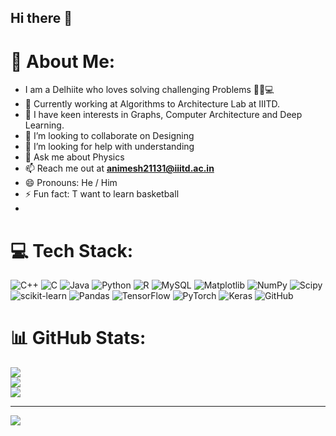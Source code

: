 ## Hi there 👋
# 💫 About Me:
- I am a Delhiite who loves solving challenging Problems 🧠🤖💻
- 🔭 Currently working at Algorithms to Architecture Lab at IIITD.
- 🌱 I have keen interests in Graphs, Computer Architecture and Deep Learning.
- 👯 I’m looking to collaborate on Designing
- 🤔 I’m looking for help with understanding 
- 💬 Ask me about Physics
- 📫 Reach me out at **animesh21131@iiitd.ac.in**
- 😄 Pronouns: He / Him
- ⚡ Fun fact: T want to learn basketball
- 
# 💻 Tech Stack:
![C++](https://img.shields.io/badge/c++-%2300599C.svg?style=for-the-badge&logo=c%2B%2B&logoColor=white) ![C](https://img.shields.io/badge/c-%2300599C.svg?style=for-the-badge&logo=c&logoColor=white) ![Java](https://img.shields.io/badge/java-%23ED8B00.svg?style=for-the-badge&logo=openjdk&logoColor=white) ![Python](https://img.shields.io/badge/python-3670A0?style=for-the-badge&logo=python&logoColor=ffdd54) ![R](https://img.shields.io/badge/r-%23276DC3.svg?style=for-the-badge&logo=r&logoColor=white) ![MySQL](https://img.shields.io/badge/mysql-4479A1.svg?style=for-the-badge&logo=mysql&logoColor=white) ![Matplotlib](https://img.shields.io/badge/Matplotlib-%23ffffff.svg?style=for-the-badge&logo=Matplotlib&logoColor=black) ![NumPy](https://img.shields.io/badge/numpy-%23013243.svg?style=for-the-badge&logo=numpy&logoColor=white) ![Scipy](https://img.shields.io/badge/SciPy-%230C55A5.svg?style=for-the-badge&logo=scipy&logoColor=%white) ![scikit-learn](https://img.shields.io/badge/scikit--learn-%23F7931E.svg?style=for-the-badge&logo=scikit-learn&logoColor=white) ![Pandas](https://img.shields.io/badge/pandas-%23150458.svg?style=for-the-badge&logo=pandas&logoColor=white) ![TensorFlow](https://img.shields.io/badge/TensorFlow-%23FF6F00.svg?style=for-the-badge&logo=TensorFlow&logoColor=white) ![PyTorch](https://img.shields.io/badge/PyTorch-%23EE4C2C.svg?style=for-the-badge&logo=PyTorch&logoColor=white) ![Keras](https://img.shields.io/badge/Keras-%23D00000.svg?style=for-the-badge&logo=Keras&logoColor=white) ![GitHub](https://img.shields.io/badge/github-%23121011.svg?style=for-the-badge&logo=github&logoColor=white)
# 📊 GitHub Stats:
![](https://github-readme-stats.vercel.app/api?username=Mr-AniP&theme=dark&hide_border=false&include_all_commits=true&count_private=true)<br/>
![](https://github-readme-streak-stats.herokuapp.com/?user=Mr-AniP&theme=dark&hide_border=false)<br/>
![](https://github-readme-stats.vercel.app/api/top-langs/?username=Mr-AniP&theme=dark&hide_border=false&include_all_commits=true&count_private=true&layout=compact)

---
[![](https://visitcount.itsvg.in/api?id=Mr-AniP&icon=0&color=0)](https://visitcount.itsvg.in)

<!--
**Mr-AniP/Mr-Anip** is a ✨ _special_ ✨ repository because its `README.md` (this file) appears on your GitHub profile.

Here are some ideas to get you started:

- 🔭 I’m currently working on ...
- 🌱 I’m currently learning ...
- 👯 I’m looking to collaborate on ...
- 🤔 I’m looking for help with ...
- 💬 Ask me about ...
- 📫 How to reach me: ...
- 😄 Pronouns: ...
- ⚡ Fun fact: ...
-->
